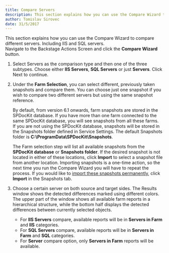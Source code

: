 ```yaml
---
title: Compare Servers
description: This section explains how you can use the Compare Wizard to compare different servers. Including IIS and SQL servers
author: Tomislav Sirovec
date: 31/5/2017
---
```


This section explains how you can use the Compare Wizard to compare different servers. Including IIS and SQL servers.  
Navigate to the Backstage Actions Screen and click the __Compare Wizard__ button.

1. Select Servers as the comparison type and then one of the three subtypes. Choose either __IIS Servers__, __SQL Servers__ or just __Servers__. Click Next to continue. 
1. Under the __Farm Selection__, you can select different, previously taken snapshots and compare them. You can choose just one snapshot if you wish to compare two different servers but using the same snapshot reference.

    By default, from version 6.1 onwards, farm snapshots are stored in the SPDocKit database. If you have more than one farm connected to the same SPDocKit database, you will see snapshots from all these farms.   
    If you are not using the SPDocKit database, snapshots will be stored in the Snapshots folder defined in Service Settings. The default Snapshots folder is __C:\ProgramData\SPDocKit\Snapshots__.

   The Farm selection step will list all available snapshots from the __SPDocKit database__ or __Snapshots folder__. If the desired snapshot is not located in either of these locations, click __Import__ to select a snapshot file from another location. Importing snapshots is a one-time action, so the next time you run the Compare Wizard you will have to repeat the process. If you would like to [import these snapshots permanently](#internal/create-sharepoint-farm-snapshots/snapshots-screen), click __Import__ in the Snapshots tab.
1. Choose a certain server on both source and target sides.
    The Results window shows the detected differences marked using different colors. The upper part of the window shows all available farm reports in a hierarchical structure, while the bottom half displays the detected differences between currently selected objects.

   * For __IIS Servers__ compare, available reports will be in __Servers in Farm__ and __IIS__ categories.  
   * For __SQL Servers__ compare, available reports will be in __Servers in Farm__ and __SQL__ categories.  
   * For __Server__ compare option, only __Servers in Farm__ reports will be available. 

